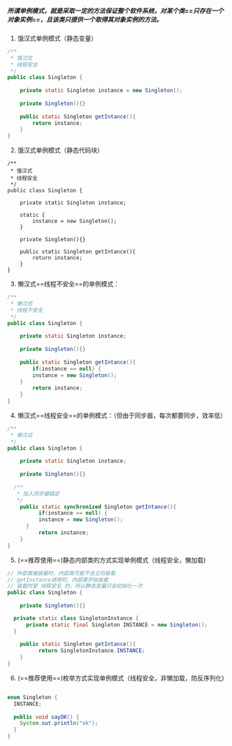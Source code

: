 ##### 所谓单例模式，就是采取一定的方法保证整个软件系统，对某个类==只存在一个对象实例==，且该类只提供一个取得其对象实例的方法。



1. 饿汉式单例模式（静态变量）

```java
/**
 * 饿汉式
 * 线程安全
 */
public class Singleton {
  
	private static Singleton instance = new Singleton();
  
	private Singleton(){}
  
	public static Singleton getIntance(){
		return instance;
	}
}
```



2. 饿汉式单例模式（静态代码块）

```shell
/**
 * 饿汉式
 * 线程安全
 */
public class Singleton {
  
	private static Singleton instance;
	
	static {
		instance = new Singleton();
	}
  
	private Singleton(){}
  
	public static Singleton getIntance(){
		return instance;
	}
}
```



3. 懒汉式==线程不安全==的单例模式：

```java
/**
 * 懒汉式
 * 线程不安全
 */
public class Singleton {
  
	private static Singleton instance;
  
	private Singleton(){}
  
	public static Singleton getIntance(){
		if(instance == null) {
      	instance = new Singleton();
    }
		return instance;
	}
}
```



4. 懒汉式==线程安全==的单例模式：（但由于同步器，每次都要同步，效率低）

```java
/**
 * 懒汉式
 */
public class Singleton {
  
	private static Singleton instance;
  
	private Singleton(){}
  
  /**
   * 加入同步器搞定
   */
	public static synchronized Singleton getIntance(){
		  if(instance == null) {
      	  instance = new Singleton();
      }
		  return instance;
	}
}
```



5. (==推荐使用==)静态内部类的方式实现单例模式（线程安全，懒加载)

```java
// 外部类被装载时，内部类可能不会立刻装载
// getInstance调用时，内部类开始装载
// 装载时是 线程安全 的，所以静态变量只会初始化一次
public class Singleton {
  
	private Singleton(){}

  private static class SingletonInstance {
      private static final Singleton INSTANCE = new Singleton();
  }
  
	public static Singleton getIntance(){
		  return SingletonInstance.INSTANCE;
	}
}
```



6. (==推荐使用==)枚举方式实现单例模式（线程安全，非懒加载，防反序列化)

```java

enum Singleton {
  INSTANCE;
  
  public void sayOK() {
    System.out.println("ok");
  }
}
```


